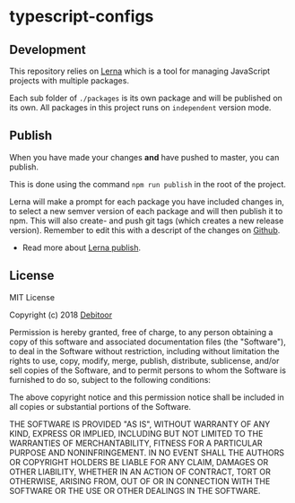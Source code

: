 # typescript-configs

## Development

This repository relies on [Lerna](https://github.com/lerna/lerna) which is a tool for managing JavaScript projects with multiple packages.

Each sub folder of `./packages` is its own package and will be published on its own. All packages in this project runs on `independent` version mode.

## Publish

When you have made your changes **and** have pushed to master, you can publish.

This is done using the command `npm run publish` in the root of the project.

Lerna will make a prompt for each package you have included changes in, to select a new semver version of each package and will then publish it to npm. This will also create- and push git tags (which creates a new release version). Remember to edit this with a descript of the changes on [Github](https://github.com/debitoor/typescript-configs/releases).

* Read more about [Lerna publish](https://github.com/lerna/lerna/tree/master/commands/publish#readme).

## License

MIT License

Copyright (c) 2018 [Debitoor](https://debitoor.com)

Permission is hereby granted, free of charge, to any person obtaining a copy of this software and associated documentation files (the "Software"), to deal in the Software without restriction, including without limitation the rights to use, copy, modify, merge, publish, distribute, sublicense, and/or sell copies of the Software, and to permit persons to whom the Software is furnished to do so, subject to the following conditions:

The above copyright notice and this permission notice shall be included in all copies or substantial portions of the Software.

THE SOFTWARE IS PROVIDED "AS IS", WITHOUT WARRANTY OF ANY KIND, EXPRESS OR IMPLIED, INCLUDING BUT NOT LIMITED TO THE WARRANTIES OF MERCHANTABILITY, FITNESS FOR A PARTICULAR PURPOSE AND NONINFRINGEMENT. IN NO EVENT SHALL THE AUTHORS OR COPYRIGHT HOLDERS BE LIABLE FOR ANY CLAIM, DAMAGES OR OTHER LIABILITY, WHETHER IN AN ACTION OF CONTRACT, TORT OR OTHERWISE, ARISING FROM, OUT OF OR IN CONNECTION WITH THE SOFTWARE OR THE USE OR OTHER DEALINGS IN THE SOFTWARE.